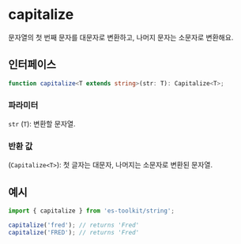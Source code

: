 # capitalize

문자열의 첫 번째 문자를 대문자로 변환하고, 나머지 문자는 소문자로 변환해요.

## 인터페이스

```typescript
function capitalize<T extends string>(str: T): Capitalize<T>;
```

### 파라미터

`str` (`T`): 변환할 문자열.

### 반환 값

(`Capitalize<T>`): 첫 글자는 대문자, 나머지는 소문자로 변환된 문자열.

## 예시

```typescript
import { capitalize } from 'es-toolkit/string';

capitalize('fred'); // returns 'Fred'
capitalize('FRED'); // returns 'Fred'
```
